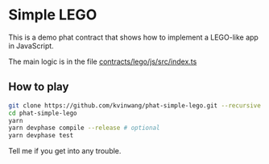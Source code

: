 # Simple LEGO
This is a demo phat contract that shows how to implement a LEGO-like app in JavaScript.

The main logic is in the file [contracts/lego/js/src/index.ts](contracts/lego/js/src/index.ts)

## How to play

```bash
git clone https://github.com/kvinwang/phat-simple-lego.git --recursive
cd phat-simple-lego
yarn
yarn devphase compile --release # optional
yarn devphase test
```

Tell me if you get into any trouble.
